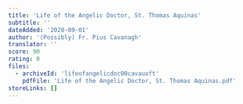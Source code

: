 ```yaml
---
title: 'Life of the Angelic Doctor, St. Thomas Aquinas'
subtitle: ''
dateAdded: '2020-09-01'
author: '(Possibly) Fr. Pius Cavanagh'
translator: ''
score: 90
rating: 0
files:
  - archiveId: 'lifeofangelicdoc00cavauoft'
    pdfFile: 'Life of the Angelic Doctor, St. Thomas Aquinas.pdf'
storeLinks: []
---
```


